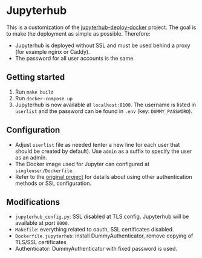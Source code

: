 # Jupyterhub
This is a customization of the [jupyterhub-deploy-docker](https://github.com/jupyterhub/jupyterhub-deploy-docker) project. The goal is to make the deployment as simple as possible. Therefore:
* Jupyterhub is deployed without SSL and must be used behind a proxy (for example nginx or Caddy).
* The password for all user accounts is the same

## Getting started
1. Run `make build`
2. Run `docker-compose up`
3. Jupyterhub is now available at `localhost:8100`. The username is listed in `userlist` and the password can be found in `.env` (key: `DUMMY_PASSWORD`).

## Configuration
* Adjust `userlist` file as needed (enter a new line for each user that should be created by default). Use `admin` as a suffix to specify the user as an admin.
* The Docker image used for Jupyter can configured at `singleuser/Dockerfile`.
* Refer to the [original project](https://github.com/jupyterhub/jupyterhub-deploy-docker) for details about using other authentication methods or SSL configuration.

## Modifications
* `jupyterhub_config.py`: SSL disabled at TLS config. Jupyterhub will be available at port `8000`.
* `Makefile`: everything related to oauth, SSL certificates disabled.
* `Dockerfile.jupyterhub`: install DummyAuthenticator, remove copying of TLS/SSL certificates
* Authenticator: DummyAuthenticator with fixed password is used.